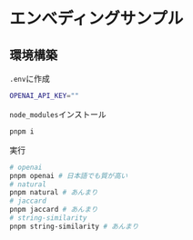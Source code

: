 # エンべディングサンプル

## 環境構築

`.env`に作成

```sh
OPENAI_API_KEY=""
```

`node_modules`インストール

```sh
pnpm i
```

実行

```sh
# openai
pnpm openai # 日本語でも質が高い
# natural
pnpm natural # あんまり
# jaccard
pnpm jaccard # あんまり
# string-similarity
pnpm string-similarity # あんまり
```
